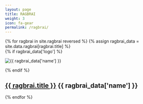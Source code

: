 ```yaml
---
layout: page
title: RAGBRAI
weight: 3
icon: fa-gear
permalink: /ragbrai/
---
```

<div class="ragbrai-cards">
	{% for ragbrai in site.ragbrai reversed %}
	{% assign ragbrai_data = site.data.ragbrai[ragbrai.title] %}
		<div class="ragbrai-card">
			{% if ragbrai_data['logo'] %}<p><img class="img-thumbnail ragbrai-logo" src="/assets/images/ragbrai/{{ ragbrai_data['logo'] }}" alt="{{ ragbrai_data['name'] }}" /></p>{% endif %}
			<h2><a href="{{ ragbrai.url }}">{{ ragbrai.title }}</a> <span class="small">{{ ragbrai_data['name'] }}</span></h2>
		</div>
	{% endfor %}
</div>
